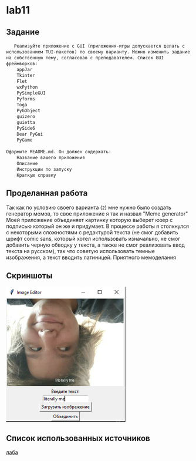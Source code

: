 # lab11  

## Задание
       Реализуйте приложение с GUI (приложения-игры допускается делать с использованием TUI-пакетов) по своему варианту. Можно изменить задание на собственную тему, согласовав с преподавателем. Список GUI фреймворков:
        appJar
        Tkinter
        Flet
        wxPython
        PySimpleGUI
        Pyforms
        Toga
        PyGObject
        guizero
        guietta
        PySide6
        Dear PyGui
        PyGame

    Оформите README.md. Он должен содержать:
        Название вашего приложения
        Описание
        Инструкции по запуску
        Краткую справку
## Проделанная работа
Так как по условию своего варианта (`2`) мне нужно было создать генератор мемов, то свое приложение я так и назвал "Meme generator"
Моей приложение объединяет картинку которую выберет юзер с подписью который он же и придумает.
В процессе работы я столкнулся с некоторыми сложностями с редактурой текста (не смог добавить шрифт comic sans, который хотел использовать изначально, не смог добавить черную обводку у текста, а также не смог реализовать ввод текста на русском), так что советую использовать темные изображения, а текст вводить латиницей. 
Приятного мемоделания

## Скриншоты

![результат 11](lab11res.png)

## Список использованных источников

[лаба](https://evil-teacher.on.fleek.co/prog_pm/lab01/)
